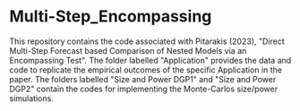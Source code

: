 # Multi-Step_Encompassing
This repository contains the code associated with Pitarakis (2023), "Direct Multi-Step Forecast based Comparison of Nested Models via an Encompassing Test". The folder labelled "Application" provides the data and code to replicate the empirical outcomes of the specific Application in the paper. The folders labelled "Size and Power DGP1" and "Size and Power DGP2" contain the codes for implementing the Monte-Carlos size/power simulations. 
